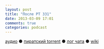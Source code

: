```yaml
---
layout: post
title: "После РT 331"
date: 2013-03-09 17:01
comments: true
categories: podcast
---
```

[аудио](http://cdn.radio-t.com/rt331post.mp3) ● [пиратский torrent](http://pirates.radio-t.com/torrents/rt331post.mp3.torrent) ● [лог чата](http://chat.radio-t.com/logs/radio-t-331.html) ● [wiki](http://wiki.radio-t.com/%D0%9F%D0%BE%D1%81%D0%BB%D0%B5_%D0%A0%D0%A2_331) <audio src="http://cdn.radio-t.com/rt331post.mp3" preload="none">
